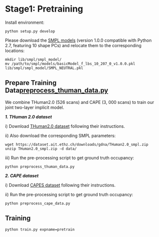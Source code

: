 # Stage1: Pretraining


Install environment:
```
python setup.py develop
```
Please download the [SMPL models](https://smpl.is.tue.mpg.de) (version 1.0.0 compatible with Python 2.7, featuring 10 shape PCs) and relocate them to the corresponding locations:
```
mkdir lib/smpl/smpl_model/
mv /path/to/smpl/models/basicModel_f_lbs_10_207_0_v1.0.0.pkl lib/smpl/smpl_model/SMPL_NEUTRAL.pkl
```

## Prepare Training Data[preprocess_thuman_data.py](data%2Fpreprocess_thuman_data.py)
We combine THuman2.0 (526 scans) and CAPE (3, 000 scans) to train our joint two-layer implicit model.

***1. THuman 2.0 dataset***

i) Download [THuman2.0 dataset](https://github.com/ytrock/THuman2.0-Dataset) following their instructions.

ii) Also download the corresponding SMPL parameters:
```
wget https://dataset.ait.ethz.ch/downloads/gdna/THuman2.0_smpl.zip
unzip THuman2.0_smpl.zip -d data/
```
iii) Run the pre-processing script to get ground truth occupancy:
```
python preprocess_thuman_data.py 
```

***2. CAPE dataset***

i) Download [CAPES dataset](https://cape.is.tue.mpg.de/) following their instructions.

ii) Run the pre-processing script to get ground truth occupancy:
```
python preprocess_cape_data.py 
```

## Training

```bash
python train.py expname=pretrain